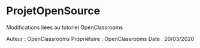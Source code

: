# ProjetOpenSource
Modifications liées au tutoriel OpenClassrooms

Auteur : OpenClassrooms
Propriétaire : OpenClassrooms
Date : 20/03/2020
